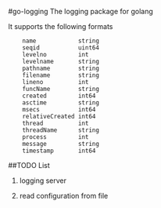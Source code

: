 #go-logging
The logging package for golang

It supports the following formats
```
	name            string
	seqid           uint64
	levelno         int
	levelname       string
	pathname        string
	filename        string
	lineno          int
	funcName        string
	created         int64
	asctime         string
	msecs           int64
	relativeCreated int64
	thread          int
	threadName      string
	process         int
	message         string
	timestamp       int64
```


##TODO List
1. logging server

2. read configuration from file
